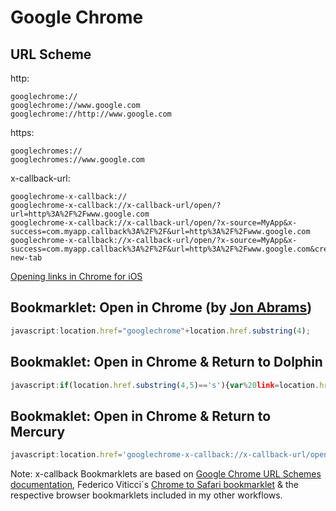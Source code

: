 # Google Chrome

## URL Scheme

http:

    googlechrome://
    googlechrome://www.google.com
    googlechrome://http://www.google.com

https:
 
    googlechromes://
    googlechromes://www.google.com

x-callback-url:
  
    googlechrome-x-callback://
    googlechrome-x-callback://x-callback-url/open/?url=http%3A%2F%2Fwww.google.com
    googlechrome-x-callback://x-callback-url/open/?x-source=MyApp&x-success=com.myapp.callback%3A%2F%2F&url=http%3A%2F%2Fwww.google.com
    googlechrome-x-callback://x-callback-url/open/?x-source=MyApp&x-success=com.myapp.callback%3A%2F%2F&url=http%3A%2F%2Fwww.google.com&create-new-tab

[Opening links in Chrome for iOS](https://developers.google.com/chrome/mobile/docs/ios-links)

## Bookmarklet: Open in Chrome (by [Jon Abrams](http://blog.jonabrams.com/post/26099585134/open-in-chrome))

```javascript
javascript:location.href="googlechrome"+location.href.substring(4);
```

## Bookmaklet: Open in Chrome & Return to Dolphin

```javascript
javascript:if(location.href.substring(4,5)=='s'){var%20link=location.href.substring(5);}else{link=location.href.substring(4);}location.href='googlechrome-x-callback://x-callback-url/open/?url='+encodeURIComponent(location.href)+'&x-source=Dolphin&x-success=dolphin://'+encodeURIComponent(link)
```

## Bookmaklet: Open in Chrome & Return to Mercury

```javascript
javascript:location.href='googlechrome-x-callback://x-callback-url/open/?url='+encodeURIComponent(location.href)+'&x-source=Mercury&x-success=merc://'+encodeURIComponent(location.href)
```

Note: x-callback Bookmarklets are based on [Google Chrome URL Schemes documentation](https://developers.google.com/chrome/mobile/docs/ios-links), Federico Viticci´s [Chrome to Safari bookmarklet](http://www.macstories.net/tutorials/chrome-for-ios-send-a-webpage-back-to-safari-via-bookmarklet/) & the respective browser bookmarklets included in my other workflows.